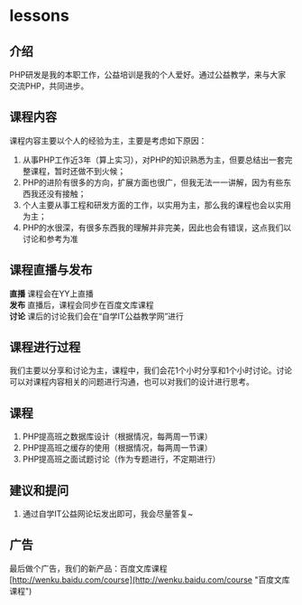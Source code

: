 lessons
=======

## 介绍

PHP研发是我的本职工作，公益培训是我的个人爱好。通过公益教学，来与大家交流PHP，共同进步。  

## 课程内容

课程内容主要以个人的经验为主，主要是考虑如下原因：

1. 从事PHP工作近3年（算上实习），对PHP的知识熟悉为主，但要总结出一套完整课程，暂时还做不到火候；  
2. PHP的进阶有很多的方向，扩展方面也很广，但我无法一一讲解，因为有些东西我还没有接触；  
3. 个人主要从事工程和研发方面的工作，以实用为主，那么我的课程也会以实用为主；  
4. PHP的水很深，有很多东西我的理解并非完美，因此也会有错误，这点我们以讨论和参考为准

## 课程直播与发布

**直播** 课程会在YY上直播  
**发布** 直播后，课程会同步在百度文库课程  
**讨论** 课后的讨论我们会在“自学IT公益教学网”进行  

## 课程进行过程

我们主要以分享和讨论为主，课程中，我们会花1个小时分享和1个小时讨论。讨论可以对课程内容相关的问题进行沟通，也可以对我们的设计进行思考。

## 课程

1. PHP提高班之数据库设计（根据情况，每两周一节课）
2. PHP提高班之缓存的使用（根据情况，每两周一节课）
3. PHP提高班之面试题讨论（作为专题进行，不定期进行）

## 建议和提问

1. 通过自学IT公益网论坛发出即可，我会尽量答复~

## 广告

最后做个广告，我们的新产品：百度文库课程  
[http://wenku.baidu.com/course](http://wenku.baidu.com/course "百度文库课程")

